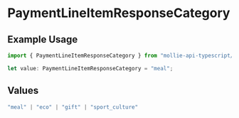 # PaymentLineItemResponseCategory

## Example Usage

```typescript
import { PaymentLineItemResponseCategory } from "mollie-api-typescript/models";

let value: PaymentLineItemResponseCategory = "meal";
```

## Values

```typescript
"meal" | "eco" | "gift" | "sport_culture"
```